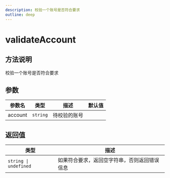 ```yaml
---
description: 校验一个账号是否符合要求
outline: deep
---
```


# validateAccount

## 方法说明

校验一个账号是否符合要求

## 参数

| 参数名 | 类型 | 描述 | 默认值 |
| --- | --- | --- | --- |
| account | `string` | 待校验的账号 |  |

## 返回值

| 类型 | 描述 |
| --- | --- |
| `string \| undefined` | 如果符合要求，返回空字符串，否则返回错误信息 |
